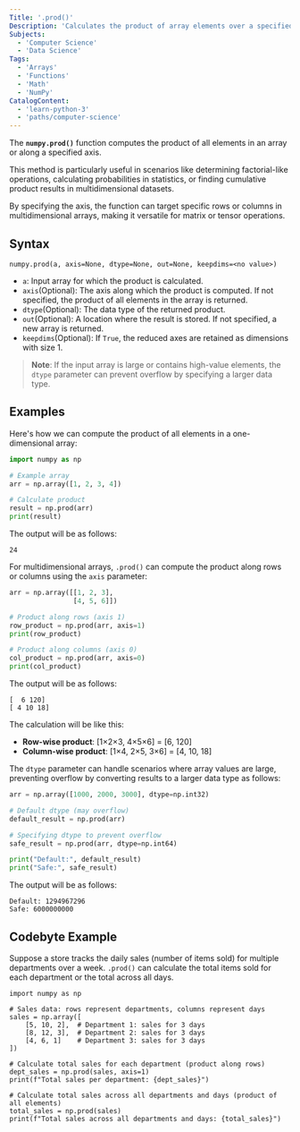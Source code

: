 ```yaml
---
Title: '.prod()'
Description: 'Calculates the product of array elements over a specified axis.'
Subjects:
  - 'Computer Science'
  - 'Data Science'
Tags:
  - 'Arrays'
  - 'Functions'
  - 'Math'
  - 'NumPy'
CatalogContent:
  - 'learn-python-3'
  - 'paths/computer-science'
---
```


The **`numpy.prod()`** function computes the product of all elements in an array or along a specified axis.

This method is particularly useful in scenarios like determining factorial-like operations, calculating probabilities in statistics, or finding cumulative product results in multidimensional datasets.

By specifying the axis, the function can target specific rows or columns in multidimensional arrays, making it versatile for matrix or tensor operations.

## Syntax

```pseudo
numpy.prod(a, axis=None, dtype=None, out=None, keepdims=<no value>)
```

- `a`: Input array for which the product is calculated.
- `axis`(Optional): The axis along which the product is computed. If not specified, the product of all elements in the array is returned.
- `dtype`(Optional): The data type of the returned product.
- `out`(Optional): A location where the result is stored. If not specified, a new array is returned.
- `keepdims`(Optional): If `True`, the reduced axes are retained as dimensions with size 1.

> **Note**: If the input array is large or contains high-value elements, the `dtype` parameter can prevent overflow by specifying a larger data type.

## Examples

Here's how we can compute the product of all elements in a one-dimensional array:

```py
import numpy as np

# Example array
arr = np.array([1, 2, 3, 4])

# Calculate product
result = np.prod(arr)
print(result)
```

The output will be as follows:

```shell
24
```

For multidimensional arrays, `.prod()` can compute the product along rows or columns using the `axis` parameter:

```py
arr = np.array([[1, 2, 3],
                [4, 5, 6]])

# Product along rows (axis 1)
row_product = np.prod(arr, axis=1)
print(row_product)

# Product along columns (axis 0)
col_product = np.prod(arr, axis=0)
print(col_product)
```

The output will be as follows:

```shell
[  6 120]
[ 4 10 18]
```

The calculation will be like this:

- **Row-wise product**: [1×2×3, 4×5×6] = [6, 120]
- **Column-wise product**: [1×4, 2×5, 3×6] = [4, 10, 18]

The `dtype` parameter can handle scenarios where array values are large, preventing overflow by converting results to a larger data type as follows:

```py
arr = np.array([1000, 2000, 3000], dtype=np.int32)

# Default dtype (may overflow)
default_result = np.prod(arr)

# Specifying dtype to prevent overflow
safe_result = np.prod(arr, dtype=np.int64)

print("Default:", default_result)
print("Safe:", safe_result)
```

The output will be as follows:

```shell
Default: 1294967296
Safe: 6000000000
```

## Codebyte Example

Suppose a store tracks the daily sales (number of items sold) for multiple departments over a week. `.prod()` can calculate the total items sold for each department or the total across all days.

```codebyte/python
import numpy as np

# Sales data: rows represent departments, columns represent days
sales = np.array([
    [5, 10, 2],  # Department 1: sales for 3 days
    [8, 12, 3],  # Department 2: sales for 3 days
    [4, 6, 1]    # Department 3: sales for 3 days
])

# Calculate total sales for each department (product along rows)
dept_sales = np.prod(sales, axis=1)
print(f"Total sales per department: {dept_sales}")

# Calculate total sales across all departments and days (product of all elements)
total_sales = np.prod(sales)
print(f"Total sales across all departments and days: {total_sales}")
```
